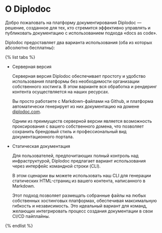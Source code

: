 # О Diplodoc

Добро пожаловать на платформу документирования Diplodoc — решение, созданное для тех, кто стремится эффективно управлять и публиковать документацию с использованием подхода «docs as code».

Diplodoc предоставляет два варианта использования (оба из которых абсолютно бесплатны):

{% list tabs %}

- Серверная версия

  Серверная версия Diplodoc обеспечивает простоту и удобство использования платформы без необходимости организации собственного хостинга. В этом варианте вся обработка и рендеринг контента осуществляется на наших ресурсах.

  Вы просто работаете с Markdown-файлами на Github, и платформа автоматически генерирует из них документацию на домене [diplodoc.com](https://diplodoc.com/).

  Одним из преимуществ серверной версии является возможность проксирования с вашего собственного домена, что позволяет сохранить брендовый стиль и профессиональный вид документационного портала.

- Cтатическая документация

  Для пользователей, предпочитающих полный контроль над инфраструктурой, Diplodoc предлагает вариант использования через интерфейс командной строки (CLI).

  В этом сценарии вы можете использовать наш CLI для генерации статических HTML-страниц из вашего контента, написанного в Markdown.

  Этот подход позволяет размещать собранные файлы на любых собственных хостинговых платформах, обеспечивая максимальную гибкость и независимость. Это идеальный вариант для команд, желающих интегрировать процесс создания документации в свои CI/CD пайплайны.

{% endlist %}

